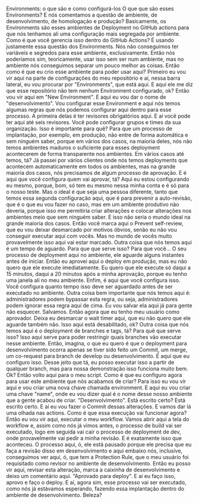 Environments: o que são e como configurá-los
O que que são esses Environments?
E nós comentamos a questão de ambiente, de desenvolvimento, de homologação e produção?
Basicamente, os Environments são esses ambientes de Deployment no GitHub actions para que nós tenhamos ali uma configuração mais segregada por ambiente.
Como é que você gerencia isso dentro do GitHub Actions? É usando justamente essa questão dos Environments.
Nós não conseguimos ter variáveis e segredos para esse ambiente, exclusivamente.
Então nós poderíamos sim, teoricamente, usar isso sem ser num ambiente, mas no ambiente nós conseguimos separar um pouco melhor as coisas.
Então como é que eu crio esse ambiente para poder usar aqui? Primeiro eu vou vir aqui na parte de configurações do meu repositório e aí, nessa barra lateral, eu vou procurar por "Environments", que está aqui.
E aqui ele me diz que esse repositório não tem nenhum Environment configurado, ok? Então vou vir aqui em "New Environment".
E aqui eu vou dar o nome de "desenvolvimento". Vou configurar esse Environment e aqui nós temos algumas regras que nós podemos configurar aqui dentro para esse processo. A primeira delas é ter revisores obrigatórios aqui. E aí você pode ter aqui até seis revisores. Você pode configurar grupos e times da sua organização. Isso é importante para quê? Para que um processo de implantação, por exemplo, em produção, não entre de forma automática e sem ninguém saber, porque em vários dos casos, na maioria deles, nós não temos ambientes maduros o suficiente para esses deployment acontecerem de forma transparente nos ambientes. Em vários casos até temos, tá? Já passei por vários clientes onde nós temos deployments que acontecem automaticamente em todos os ambientes, mas na grande maioria dos casos, nós precisamos de algum processo de aprovação. E é aqui que você configura quem vai aprovar, tá? Aqui eu estou configurando eu mesmo, porque, bom, só tem eu mesmo nessa minha conta e é só para o nosso teste. Mas o ideal é que seja uma pessoa diferente, tanto que temos essa segunda configuração aqui, que é para prevenir a auto-revisão, que é o que eu vou fazer no caso, mas em um ambiente produtivo não deveria, porque isso me permitiria criar alterações e colocar alterações nos ambientes meio que sem ninguém saber. E isso não seria o mundo ideal na grande maioria dos casos. Então você marca aqui o Prevent self-review, que eu vou deixar desmarcado por motivos óbvios, senão eu não vou conseguir executar aqui com vocês. Mas no mundo de vocês muito provavelmente isso aqui vai estar marcado. Outra coisa que nós temos aqui é um tempo de aguardo. Para que que serve isso? Para que você... O seu processo de deployment aqui no ambiente, ele aguarde alguns instantes antes de iniciar. Então eu aprovei aqui o deploy em produção, mas eu não quero que ele execute imediatamente. Eu quero que ele execute só daqui a 15 minutos, daqui a 20 minutos após a minha aprovação, porque eu tenho uma janela ali no meu ambiente. Enfim, é aqui que você configura isso. Você configura quanto tempo isso deve ser aguardado antes de ser executado no ambiente. Outra coisa bem importante que nós temos aqui é: administradores podem bypassar esta regra, ou seja, administradores podem ignorar essa regra aqui de cima. Eu vou salvar ela aqui já para gente não esquecer. Salvamos. Então agora que eu tenho meu usuário como aprovador. Deixa eu desmarcar o wait timer aqui, que eu não quero que ele aguarde também não. Isso aqui está desabilitado, ok? Outra coisa que nós temos aqui é o deployment de branches e tags, tá? Para quê que serve isso? Isso aqui serve para poder restringir quais branches vão executar nesse ambiente. Então, imagina, o que eu quero é que o deployment para desenvolvimento ocorra apenas se tiver sido feito um Commit, um merge, um co-request para branch de develop ou desenvolvimento. É aqui que eu configuro isso. Desse jeito que tá, eu posso executar isso a partir de qualquer branch, mas para nossa demonstração isso funciona muito bem. Ok? Então volto aqui para o meu script. Como é que eu configuro agora para usar este ambiente que nós acabamos de criar? Para isso eu vou vir aqui e vou criar uma nova chave chamada environment. E aqui eu vou criar uma chave "name", onde eu vou dizer qual é o nome desse nosso ambiente que a gente acabou de criar. "Desenvolvimento". Está escrito certo? Está escrito certo. E aí eu vou fazer o Commit dessas alterações. E vamos dar lá uma olhada nas actions. Como é que essa execução vai funcionar agora? Então eu vou vir aqui, executar o meu workflow. Vamos abrir aqui a tela do workflow e, assim como nós já vimos antes, o processo de build vai ser executado, logo em seguida vai cair o processo de deployment de dev, onde provavelmente vai pedir a minha revisão. E é exatamente isso que aconteceu. O processo aqui, ó, ele está pausado porque ele precisa que eu faça a revisão disso em desenvolvimento e aqui embaixo nós, inclusive, conseguimos ver aqui, ó, que tem a Protection Rule, que o meu usuário foi requisitado como revisor no ambiente de desenvolvimento. Então eu posso vir aqui, revisar esta alteração, marca a caixinha de desenvolvimento e deixo um comentário aqui. "Aprovado para deploy". E aí eu faço isso, aprovo e faço o deploy. E aí, agora sim, esse processo vai ser executado, como nós já estávamos esperando, fazendo essa implantação dentro do ambiente de desenvolvimento. Beleza?
